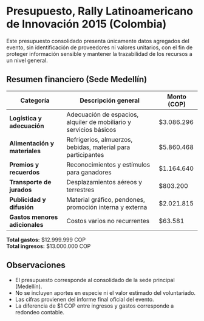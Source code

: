 # Presupuesto, Rally Latinoamericano de Innovación 2015 (Colombia)

Este presupuesto consolidado presenta únicamente datos agregados del evento, sin identificación de proveedores ni valores unitarios, con el fin de proteger información sensible y mantener la trazabilidad de los recursos a un nivel general.

## Resumen financiero (Sede Medellín)

| Categoría                                    | Descripción general                                               | Monto (COP)   |
|----------------------------------------------|-------------------------------------------------------------------|---------------|
| **Logística y adecuación**                   | Adecuación de espacios, alquiler de mobiliario y servicios básicos| $3.086.296    |
| **Alimentación y materiales**                | Refrigerios, almuerzos, bebidas, material para participantes      | $5.860.468    |
| **Premios y recuerdos**                      | Reconocimientos y estímulos para ganadores                        | $1.164.640    |
| **Transporte de jurados**                    | Desplazamientos aéreos y terrestres                               | $803.200      |
| **Publicidad y difusión**                    | Material gráfico, pendones, promoción interna y externa           | $2.021.815    |
| **Gastos menores adicionales**               | Costos varios no recurrentes                                      | $63.581       |

**Total gastos:** $12.999.999 COP  
**Total ingresos:** $13.000.000 COP  

## Observaciones
- El presupuesto corresponde al consolidado de la sede principal (Medellín).
- No se incluyen aportes en especie ni el valor estimado del voluntariado.
- Las cifras provienen del informe final oficial del evento.
- La diferencia de $1 COP entre ingresos y gastos corresponde a redondeo contable.
